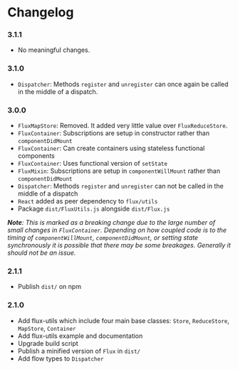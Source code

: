 # Changelog

### 3.1.1

* No meaningful changes.

### 3.1.0

* `Dispatcher`: Methods `register` and `unregister` can once again be called in
 the middle of a dispatch.

### 3.0.0

* `FluxMapStore`: Removed. It added very little value over `FluxReduceStore`.
* `FluxContainer`: Subscriptions are setup in constructor rather than
 `componentDidMount`
* `FluxContainer`: Can create containers using stateless functional components
* `FluxContainer`: Uses functional version of `setState`
* `FluxMixin`: Subscriptions are setup in `componentWillMount` rather than
 `componentDidMount`
* `Dispatcher`: Methods `register` and `unregister` can not be called in the
 middle of a dispatch
* `React` added as peer dependency to `flux/utils`
* Package `dist/FluxUtils.js` alongside `dist/Flux.js`

_**Note**: This is marked as a breaking change due to the large number of small
changes in `FluxContainer`. Depending on how coupled code is to the timing of
`componentWillMount`, `componentDidMount`, or setting state synchronously it is
possible that there may be some breakages. Generally it should not be an issue._

### 2.1.1

* Publish `dist/` on npm

### 2.1.0

* Add flux-utils which include four main base classes: `Store`, `ReduceStore`,
 `MapStore`, `Container`
* Add flux-utils example and documentation
* Upgrade build script
* Publish a minified version of `Flux` in `dist/`
* Add flow types to `Dispatcher`
